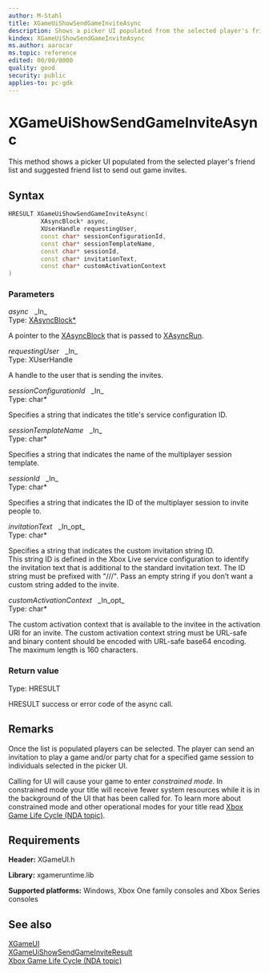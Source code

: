 ```yaml
---
author: M-Stahl
title: XGameUiShowSendGameInviteAsync
description: Shows a picker UI populated from the selected player's friend list and suggested friend list.
kindex: XGameUiShowSendGameInviteAsync
ms.author: aarocar
ms.topic: reference
edited: 00/00/0000
quality: good
security: public
applies-to: pc-gdk
---
```


# XGameUiShowSendGameInviteAsync  

This method shows a picker UI populated from the selected player's friend list and suggested friend list to send out game invites. 

## Syntax  

```cpp
HRESULT XGameUiShowSendGameInviteAsync(  
         XAsyncBlock* async,  
         XUserHandle requestingUser,  
         const char* sessionConfigurationId,  
         const char* sessionTemplateName,  
         const char* sessionId,  
         const char* invitationText,  
         const char* customActivationContext  
)  
```  

### Parameters  
  
*async* &nbsp;&nbsp;\_In\_  
Type: [XAsyncBlock*](../../xasync/structs/xasyncblock.md)  

A pointer to the [XAsyncBlock](../../xasync/structs/xasyncblock.md) that is passed to [XAsyncRun](../../xasync/functions/xasyncrun.md).  

*requestingUser* &nbsp;&nbsp;\_In\_  
Type: XUserHandle  

A handle to the user that is sending the invites.

*sessionConfigurationId* &nbsp;&nbsp;\_In\_  
Type: char*  

Specifies a string that indicates the title's service configuration ID.

*sessionTemplateName* &nbsp;&nbsp;\_In\_  
Type: char*  

Specifies a string that indicates the name of the multiplayer session template.

*sessionId* &nbsp;&nbsp;\_In\_  
Type: char*  

Specifies a string that indicates the ID of the multiplayer session to invite people to.

*invitationText* &nbsp;&nbsp;\_In\_opt\_  
Type: char*  

Specifies a string that indicates the custom invitation string ID.  
This string ID is defined in the Xbox Live service configuration to identify the invitation text that is additional to the standard invitation text. The ID string must be prefixed with "///". Pass an empty string if you don’t want a custom string added to the invite.

*customActivationContext* &nbsp;&nbsp;\_In\_opt\_  
Type: char*  

The custom activation context that is available to the invitee in the activation URI for an invite. The custom activation context string must be URL-safe and binary content should be encoded with URL-safe base64 encoding. The maximum length is 160 characters.

### Return value

Type: HRESULT
  
HRESULT success or error code of the async call.
  
## Remarks  
  
Once the list is populated players can be selected. The player can send an invitation to play a game and/or party chat for a specified game session to individuals selected in the picker UI.

Calling for UI will cause your game to enter *constrained mode*. In constrained mode your title will receive fewer system resources while it is in the background of the UI that has been called for. To learn more about constrained mode and other operational modes for your title read [Xbox Game Life Cycle (NDA topic)](../../../../system/overviews/xbox-game-life-cycle.md).
  
## Requirements  
  
**Header:** XGameUI.h
  
**Library:** xgameruntime.lib  
  
**Supported platforms:** Windows, Xbox One family consoles and Xbox Series consoles  
  
## See also  
[XGameUI](../xgameui_members.md)  
[XGameUiShowSendGameInviteResult](xgameuishowsendgameinviteresult.md)  
[Xbox Game Life Cycle (NDA topic)](../../../../system/overviews/xbox-game-life-cycle.md)  